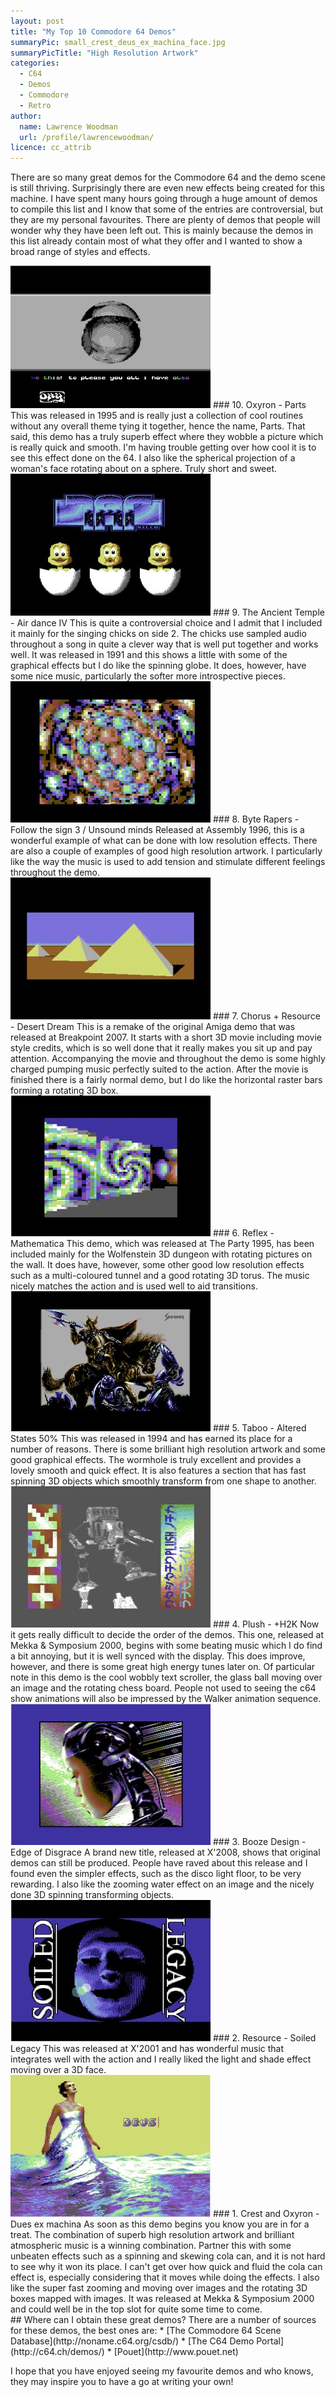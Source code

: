 ```yaml
---
layout: post
title: "My Top 10 Commodore 64 Demos"
summaryPic: small_crest_deus_ex_machina_face.jpg
summaryPicTitle: "High Resolution Artwork"
categories:
  - C64
  - Demos
  - Commodore
  - Retro
author:
  name: Lawrence Woodman
  url: /profile/lawrencewoodman/
licence: cc_attrib
---
```

There are so many great demos for the Commodore 64 and the demo scene is still thriving.  Surprisingly there are even new effects being created for this machine.  I have spent many hours going through a huge amount of demos to compile this list and I know that some of the entries are controversial, but they are my personal favourites.  There are plenty of demos that people will wonder why they have been left out.  This is mainly because the demos in this list already contain most of what they offer and I wanted to show a broad range of styles and effects.

<img class="leftFlow" width="320" height="228" src="/images/posts/oxyron_parts_ball.jpg" title="Spherical Projection of a woman's face" alt=""/>
### 10. Oxyron - Parts
This was released in 1995 and is really just a collection of cool routines without any overall theme tying it together, hence the name, Parts.  That said, this demo has a truly superb effect where they wobble a picture which is really quick and smooth.  I'm having trouble getting over how cool it is to see this effect done on the 64.  I also like the spherical projection of a woman's face rotating about on a sphere.  Truly short and sweet.

<div style="clear: left;"></div>
<img class="leftFlow" width="320" height="227" src="/images/posts/tat_airdance4_chicks.jpg" title="Singing Chicks" alt=""/>
### 9. The Ancient Temple - Air dance IV
This is quite a controversial choice and I admit that I included it mainly for the singing chicks on side 2.  The chicks use sampled audio throughout a song in quite a clever way that is well put together and works well.  It was released in 1991 and this shows a little with some of the graphical effects but I do like the spinning globe.  It does, however, have some nice music, particularly the softer more introspective pieces.

<div style="clear: left;"></div>
<img class="leftFlow" width="320" height="226" src="/images/posts/byterapers_follow_the_sign3_ball.jpg" title="Low Resolution spinning ball" alt=""/>
### 8. Byte Rapers - Follow the sign 3 / Unsound minds
Released at Assembly 1996, this is a wonderful example of what can be done with low resolution effects.  There are also a couple of examples of good high resolution artwork.  I particularly like the way the music is used to add tension and stimulate different feelings throughout the demo.

<div style="clear: left;"></div>
<img class="leftFlow" width="320" height="227" src="/images/posts/resource_desert_dream_pyramid.jpg" title="Pyramids from the movie style intro" alt=""/>
### 7. Chorus + Resource - Desert Dream
This is a remake of the original Amiga demo that was released at Breakpoint 2007.  It starts with a short 3D movie including movie style credits, which is so well done that it really makes you sit up and pay attention.  Accompanying the movie and throughout the demo is some highly charged pumping music perfectly suited to the action.  After the movie is finished there is a fairly normal demo, but I do like the horizontal raster bars forming a rotating 3D box. 

<div style="clear: left;"></div>
<img class="leftFlow" width="320" height="225" src="/images/posts/reflex_mathematica_dungeon.jpg" title="Low Resolution dungeon with rotating fractal images on the wall" alt=""/>
### 6. Reflex - Mathematica
This demo, which was released at The Party 1995, has been included mainly for the Wolfenstein 3D dungeon with rotating pictures on the wall.  It does have, however, some other good low resolution effects such as a multi-coloured tunnel and a good rotating 3D torus.  The music nicely matches the action and is used well to aid transitions.

<div style="clear: left;"></div>
<img class="leftFlow" width="320" height="224" src="/images/posts/taboo_altered_states_horse.jpg" title="High Resolution Artwork" alt=""/>
### 5. Taboo - Altered States 50%
This was released in 1994 and has earned its place for a number of reasons.  There is some brilliant high resolution artwork and some good graphical effects.  The wormhole is truly excellent and provides a lovely smooth and quick effect.  It is also features a section that has fast spinning 3D objects which smoothly transform from one shape to another.

<div style="clear: left;"></div>
<img class="leftFlow" width="320" height="226" src="/images/posts/plush_h2k_animation.jpg" title="Animation" alt=""/>
### 4. Plush - +H2K
Now it gets really difficult to decide the order of the demos.  This one, released at Mekka & Symposium 2000, begins with some beating music which I do find a bit annoying, but it is well synced with the display.  This does improve, however, and there is some great high energy tunes later on.  Of particular note in this demo is the cool wobbly text scroller, the glass ball moving over an image and the rotating chess board.  People not used to seeing the c64 show animations will also be impressed by the Walker animation sequence.

<div style="clear: left;"></div>
<img class="leftFlow" width="320" height="226" src="/images/posts/booze_design_edge_of_disgrace_cyborg.jpg" title="Cyborg Artwork" alt=""/>
### 3. Booze Design - Edge of Disgrace
A brand new title, released at X'2008, shows that original demos can still be produced.  People have raved about this release and I found even the simpler effects, such as the disco light floor, to be very rewarding.  I also like the zooming water effect on an image and the nicely done 3D spinning transforming objects.

<div style="clear: left;"></div>
<img class="leftFlow" width="320" height="226" src="/images/posts/resource_soiled_legacy_face.jpg" title="3D face with moving light and shade effect" alt=""/>
### 2. Resource - Soiled Legacy
This was released at X'2001 and has wonderful music that integrates well with the action and I really liked the light and shade effect moving over a 3D face.

<div style="clear: left;"></div>
<img class="leftFlow" width="320" height="227" src="/images/posts/crest_deus_ex_machina_intro.jpg" title="High Resolution Artwork" alt=""/>
### 1. Crest and Oxyron - Dues ex machina
As soon as this demo begins you know you are in for a treat.  The combination of superb high resolution artwork and brilliant atmospheric music is a winning combination.  Partner this with some unbeaten effects such as a spinning and skewing cola can, and it is not hard to see why it won its place.  I can't get over how quick and fluid the cola can effect is, especially considering that it moves while doing the effects.  I also like the super fast zooming and moving over images and the rotating 3D boxes mapped with images.  It was released at Mekka & Symposium 2000 and could well be in the top slot for quite some time to come.

<div style="clear: left;"></div>
## Where can I obtain these great demos?
There are a number of sources for these demos, the best ones are:
* [The Commodore 64 Scene Database](http://noname.c64.org/csdb/)
* [The C64 Demo Portal](http://c64.ch/demos/)
* [Pouet](http://www.pouet.net)

I hope that you have enjoyed seeing my favourite demos and who knows, they may inspire you to have a go at writing your own!



